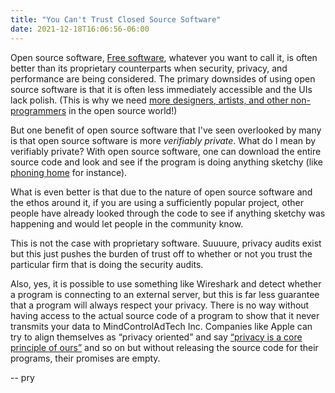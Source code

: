 ```yaml
---
title: "You Can't Trust Closed Source Software"
date: 2021-12-18T16:06:56-06:00
---
```


Open source software, [Free software](https://www.gnu.org/philosophy/free-sw.html), whatever you want to call it, is often better than its proprietary counterparts when security, privacy, and performance are being considered. The primary downsides of using open source software is that it is often less immediately accessible and the UIs lack polish. (This is why we need [more designers, artists, and other non-programmers](https://allcontributors.org/) in the open source world!)

But one benefit of open source software that I've seen overlooked by many is that open source software is more *verifiably private*. What do I mean by verifiably private? With open source software, one can download the entire source code and look and see if the program is doing anything sketchy (like [phoning home](https://en.wikipedia.org/wiki/Phoning_home) for instance).

What is even better is that due to the nature of open source software and the ethos around it, if you are using a sufficiently popular project, other people have already looked through the code to see if anything sketchy was happening and would let people in the community know.

This is not the case with proprietary software. Suuuure, privacy audits exist but this just pushes the burden of trust off to whether or not you trust the particular firm that is doing the security audits.


Also, yes, it is possible to  use something like Wireshark and detect whether a program is connecting to an external server,  but this is far less guarantee that a program will always respect your privacy. There is no way without having access to the actual source code of a program to show that it never transmits your data to MindControlAdTech Inc. Companies like Apple can try to align themselves as “privacy oriented” and say [“privacy is a core principle of ours”](https://www.apple.com/privacy/) and so on but without releasing the source code for their programs, their promises are empty.

-- pry
